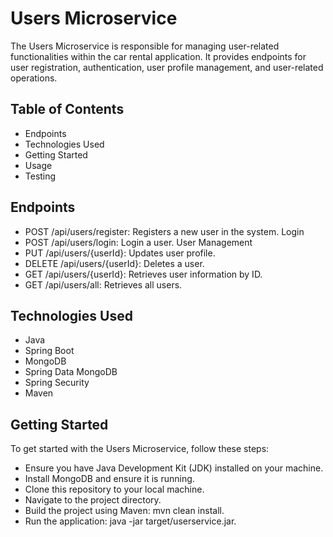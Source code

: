 # Users Microservice

The Users Microservice is responsible for managing user-related functionalities within the car rental application. It provides endpoints for user registration, authentication, user profile management, and user-related operations.

## Table of Contents
* Endpoints
* Technologies Used
* Getting Started
* Usage
* Testing

## Endpoints
* POST /api/users/register: Registers a new user in the system.
Login
* POST /api/users/login: Login a user.
User Management
* PUT /api/users/{userId}: Updates user profile.
* DELETE /api/users/{userId}: Deletes a user.
* GET /api/users/{userId}: Retrieves user information by ID.
* GET /api/users/all: Retrieves all users.

## Technologies Used
* Java
* Spring Boot
* MongoDB
* Spring Data MongoDB
* Spring Security
* Maven

## Getting Started

To get started with the Users Microservice, follow these steps:

* Ensure you have Java Development Kit (JDK) installed on your machine.
* Install MongoDB and ensure it is running.
* Clone this repository to your local machine.
* Navigate to the project directory.
* Build the project using Maven: mvn clean install.
* Run the application: java -jar target/userservice.jar.
